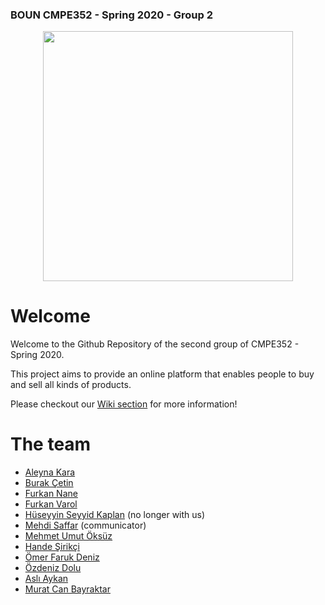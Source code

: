 ### BOUN CMPE352 - Spring 2020 - Group 2
<p align="center"> 
<img width="400" src="https://github.com/bounswe/bounswe2020group2/blob/master/milestone1/logo_circle.png">
</p>

# Welcome 

Welcome to the Github Repository of the second group of CMPE352 - Spring 2020.

This project aims to provide an online platform that enables people to buy and sell all kinds of products.
 
Please checkout our [Wiki section](https://github.com/bounswe/bounswe2020group2/wiki) for more information!
 
# The team
 
- [Aleyna Kara](https://github.com/bounswe/bounswe2020group2/wiki/Aleyna-Kara)
- [Burak Çetin](https://github.com/bounswe/bounswe2020group2/wiki/Burak-Çetin)
- [Furkan Nane](https://github.com/bounswe/bounswe2020group2/wiki/Furkan-Nane)
- [Furkan Varol](https://github.com/bounswe/bounswe2020group2/wiki/Furkan-Varol)
- [Hüseyyin Seyyid Kaplan](https://github.com/bounswe/bounswe2020group2/wiki/Hüseyin-Seyyid-Kaplan) (no longer with us)
- [Mehdi Saffar](https://github.com/bounswe/bounswe2020group2/wiki/Mehdi-Saffar) (communicator)
- [Mehmet Umut Öksüz](https://github.com/bounswe/bounswe2020group2/wiki/Mehmet-Umut-Öksüz)
- [Hande Şirikçi](https://github.com/bounswe/bounswe2020group2/wiki/hande-sirikci)
- [Ömer Faruk Deniz](https://github.com/bounswe/bounswe2020group2/wiki/Ömer-Faruk-Deniz)
- [Özdeniz Dolu](https://github.com/bounswe/bounswe2020group2/wiki/Özdeniz-Dolu)
- [Aslı Aykan](https://github.com/bounswe/bounswe2020group2/wiki/Aslı-Aykan)
- [Murat Can Bayraktar](https://github.com/bounswe/bounswe2020group2/wiki/Murat-Can-Bayraktar)
